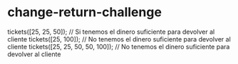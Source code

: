 # change-return-challenge

tickets([25, 25, 50]); // Si tenemos el dinero suficiente para devolver al cliente
tickets([25, 100]); // No tenemos el dinero suficiente para devolver al cliente
tickets([25, 25, 50, 50, 100]); // No tenemos el dinero suficiente para devolver al cliente
